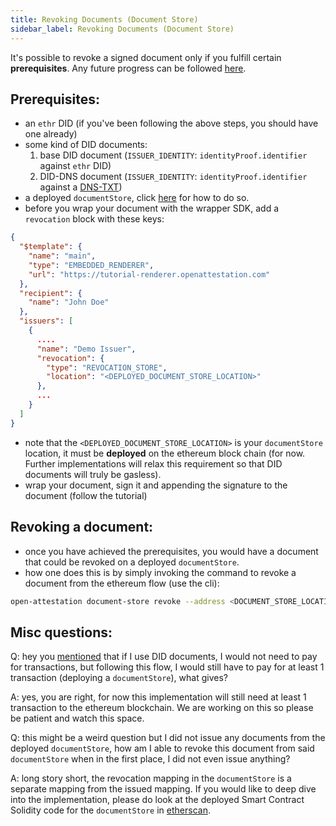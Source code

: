 ```yaml
---
title: Revoking Documents (Document Store)
sidebar_label: Revoking Documents (Document Store)
---
```


It's possible to revoke a signed document only if you fulfill certain **prerequisites**. Any future progress can be followed [here](https://github.com/Open-Attestation/adr/blob/master/issuing_using_did.md#for-documents-that-are-signed-directly).

## Prerequisites:

- an `ethr` DID (if you've been following the above steps, you should have one already)
- some kind of DID documents:
  1. base DID document (`ISSUER_IDENTITY`: `identityProof.identifier` against `ethr` DID)
  2. DID-DNS document (`ISSUER_IDENTITY`: `identityProof.identifier` against a [DNS-TXT](/docs/advanced/identity-proofs))
- a deployed `documentStore`, click [here](/docs/verifiable-document/document-store) for how to do so.
- before you wrap your document with the wrapper SDK, add a `revocation` block with these keys:

```json
{
  "$template": {
    "name": "main",
    "type": "EMBEDDED_RENDERER",
    "url": "https://tutorial-renderer.openattestation.com"
  },
  "recipient": {
    "name": "John Doe"
  },
  "issuers": [
    {
      ....
      "name": "Demo Issuer",
      "revocation": {
        "type": "REVOCATION_STORE",
        "location": "<DEPLOYED_DOCUMENT_STORE_LOCATION>"
      },
      ...
    }
  ]
}
```

<!-- TBD v3 document sample when that releases -->

- note that the `<DEPLOYED_DOCUMENT_STORE_LOCATION>` is your `documentStore` location, it must be **deployed** on the ethereum block chain (for now. Further implementations will relax this requirement so that DID documents will truly be gasless).
- wrap your document, sign it and appending the signature to the document (follow the tutorial)

## Revoking a document:

- once you have achieved the prerequisites, you would have a document that could be revoked on a deployed `documentStore`.
- how one does this is by simply invoking the command to revoke a document from the ethereum flow (use the cli):

```bash
open-attestation document-store revoke --address <DOCUMENT_STORE_LOCATION> --hash <HASH_OF_DOC(S)>  --network <NETWORK> --encrypted-wallet-path <PATH_OF_WALLET>
```

## Misc questions:

Q: hey you [mentioned](/docs/verifiable-document/comparison#price) that if I use DID documents, I would not need to pay for transactions, but following this flow, I would still have to pay for at least 1 transaction (deploying a `documentStore`), what gives?

A: yes, you are right, for now this implementation will still need at least 1 transaction to the ethereum blockchain. We are working on this so please be patient and watch this space.

Q: this might be a weird question but I did not issue any documents from the deployed `documentStore`, how am I able to revoke this document from said `documentStore` when in the first place, I did not even issue anything?

A: long story short, the revocation mapping in the `documentStore` is a separate mapping from the issued mapping. If you would like to deep dive into the implementation, please do look at the deployed Smart Contract Solidity code for the `documentStore` in [etherscan](https://ropsten.etherscan.io/address/0x8bA63EAB43342AAc3AdBB4B827b68Cf4aAE5Caca#code).
